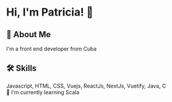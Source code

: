 
# Hi, I'm Patricia! 👋


## 🚀 About Me
I'm a front end developer from Cuba


## 🛠 Skills
Javascript, HTML, CSS, Vuejs, ReactJs, NextJs, Vuetify, Java, C
<br/>
🧠 I'm currently learning Scala

